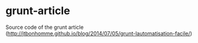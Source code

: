 grunt-article
=============

Source code of the grunt article (http://jtbonhomme.github.io/blog/2014/07/05/grunt-lautomatisation-facile/)
